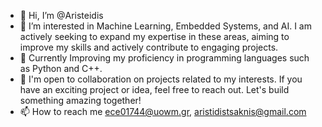 - 👋 Hi, I’m @Aristeidis
- 👀 I’m interested in Machine Learning, Embedded Systems, and AI. I am actively seeking to expand my expertise in these areas, aiming to improve my skills and actively contribute to engaging projects.
- 🌱 Currently Improving my proficiency in programming languages such as Python and C++.
- 💞️ I'm open to collaboration on projects related to my interests. If you have an exciting project or idea, feel free to reach out. Let's build something amazing together!
- 📫 How to reach me ece01744@uowm.gr, aristidistsaknis@gmail.com

<!---
aristidis310/aristidis310 is a ✨ special ✨ repository because its `README.md` (this file) appears on your GitHub profile.
You can click the Preview link to take a look at your changes.
--->
